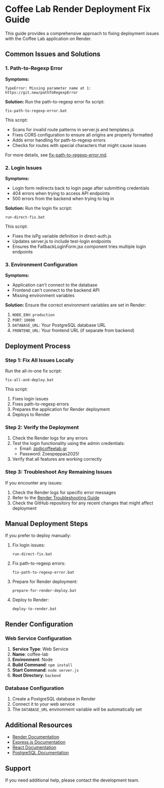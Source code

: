 # Coffee Lab Render Deployment Fix Guide

This guide provides a comprehensive approach to fixing deployment issues with the Coffee Lab application on Render.

## Common Issues and Solutions

### 1. Path-to-Regexp Error

**Symptoms:**
```
TypeError: Missing parameter name at 1: https://git.new/pathToRegexpError
```

**Solution:**
Run the path-to-regexp error fix script:
```
fix-path-to-regexp-error.bat
```

This script:
- Scans for invalid route patterns in server.js and templates.js
- Fixes CORS configuration to ensure all origins are properly formatted
- Adds error handling for path-to-regexp errors
- Checks for routes with special characters that might cause issues

For more details, see [fix-path-to-regexp-error.md](fix-path-to-regexp-error.md).

### 2. Login Issues

**Symptoms:**
- Login form redirects back to login page after submitting credentials
- 404 errors when trying to access API endpoints
- 500 errors from the backend when trying to log in

**Solution:**
Run the login fix script:
```
run-direct-fix.bat
```

This script:
- Fixes the isPg variable definition in direct-auth.js
- Updates server.js to include test-login endpoints
- Ensures the FallbackLoginForm.jsx component tries multiple login endpoints

### 3. Environment Configuration

**Symptoms:**
- Application can't connect to the database
- Frontend can't connect to the backend API
- Missing environment variables

**Solution:**
Ensure the correct environment variables are set in Render:

1. `NODE_ENV`: `production`
2. `PORT`: `10000`
3. `DATABASE_URL`: Your PostgreSQL database URL
4. `FRONTEND_URL`: Your frontend URL (if separate from backend)

## Deployment Process

### Step 1: Fix All Issues Locally

Run the all-in-one fix script:
```
fix-all-and-deploy.bat
```

This script:
1. Fixes login issues
2. Fixes path-to-regexp errors
3. Prepares the application for Render deployment
4. Deploys to Render

### Step 2: Verify the Deployment

1. Check the Render logs for any errors
2. Test the login functionality using the admin credentials:
   - Email: zp@coffeelab.gr
   - Password: Zoespeppas2025!
3. Verify that all features are working correctly

### Step 3: Troubleshoot Any Remaining Issues

If you encounter any issues:

1. Check the Render logs for specific error messages
2. Refer to the [Render Troubleshooting Guide](https://render.com/docs/troubleshooting-deploys)
3. Check the GitHub repository for any recent changes that might affect deployment

## Manual Deployment Steps

If you prefer to deploy manually:

1. Fix login issues:
   ```
   run-direct-fix.bat
   ```

2. Fix path-to-regexp errors:
   ```
   fix-path-to-regexp-error.bat
   ```

3. Prepare for Render deployment:
   ```
   prepare-for-render-deploy.bat
   ```

4. Deploy to Render:
   ```
   deploy-to-render.bat
   ```

## Render Configuration

### Web Service Configuration

1. **Service Type**: Web Service
2. **Name**: coffee-lab
3. **Environment**: Node
4. **Build Command**: `npm install`
5. **Start Command**: `node server.js`
6. **Root Directory**: `backend`

### Database Configuration

1. Create a PostgreSQL database in Render
2. Connect it to your web service
3. The `DATABASE_URL` environment variable will be automatically set

## Additional Resources

- [Render Documentation](https://render.com/docs)
- [Express.js Documentation](https://expressjs.com/)
- [React Documentation](https://reactjs.org/)
- [PostgreSQL Documentation](https://www.postgresql.org/docs/)

## Support

If you need additional help, please contact the development team.
